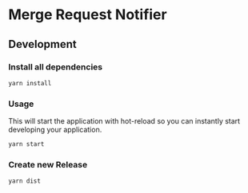 # Merge Request Notifier

## Development

### Install all dependencies 

```bash
yarn install
```

### Usage

This will start the application with hot-reload so you can instantly start developing your application.

```bash
yarn start
```

### Create new Release

```bash
yarn dist
```
